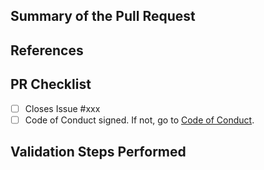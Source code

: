 <!-- Enter a brief description/summary of your PR here. What does it fix/what does it change/how was it tested (even manually, if necessary)? -->
## Summary of the Pull Request

<!-- Other than the issue solved, is this relevant to any other issues/existing PRs? -->
## References

<!-- Please review the items on the PR checklist before submitting-->
## PR Checklist
* [ ] Closes Issue #xxx
* [ ] Code of Conduct signed. If not, go to [Code of Conduct](https://github.com/microsoft/industry/blob/main/CODE_OF_CONDUCT.md).

<!-- Describe how you validated the behavior. Add automated tests wherever possible, but list manual validation steps taken as well -->
## Validation Steps Performed
